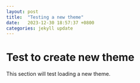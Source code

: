 ```yaml
---
layout: post
title:  "Testing a new theme"
date:   2023-12-30 18:57:37 +0800
categories: jekyll update
---
```


# Test to create new theme

This section will test loading a new theme.